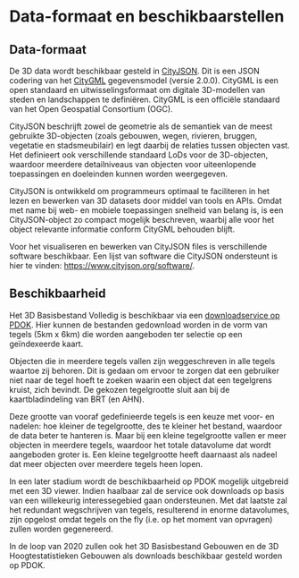 # Data-formaat en beschikbaarstellen

## Data-formaat
De 3D data wordt beschikbaar gesteld in [CityJSON](https://www.cityjson.org). Dit is een JSON codering van het [CityGML](https://www.ogc.org/standards/citygml) gegevensmodel (versie 2.0.0). CityGML is een open standaard en uitwisselingsformaat om digitale 3D-modellen van steden en landschappen te definiëren. CityGML is een officiële standaard van het Open Geospatial Consortium (OGC).

CityJSON beschrijft zowel de geometrie als de semantiek van de meest gebruikte 3D-objecten (zoals gebouwen, wegen, rivieren, bruggen, vegetatie en stadsmeubilair) en legt daarbij de relaties tussen objecten vast. Het definieert ook verschillende standaard LoDs voor de 3D-objecten, waardoor meerdere detailniveaus van objecten voor uiteenlopende toepassingen en doeleinden kunnen worden weergegeven.

CityJSON is ontwikkeld om programmeurs optimaal te faciliteren in het lezen en bewerken van 3D datasets door middel van tools en APIs. Omdat met name bij web- en mobiele toepassingen snelheid van belang is, is een CityJSON-object zo compact mogelijk beschreven, waarbij alle voor het object relevante informatie conform CityGML behouden blijft. 

<aside class='note'>Voor het visualiseren en bewerken van CityJSON files is verschillende software beschikbaar. Een lijst van software die CityJSON ondersteunt is hier te vinden: <a href='https://www.cityjson.org/software/'>https://www.cityjson.org/software/</a>.</aside> 

## Beschikbaarheid
Het 3D Basisbestand Volledig is beschikbaar via een [downloadservice op PDOK](https://www.pdok.nl/3d-basisvoorziening). Hier kunnen de bestanden gedownload worden in de vorm van tegels (5km x 6km) die worden aangeboden ter selectie op een geïndexeerde kaart. 

Objecten die in meerdere tegels vallen zijn weggeschreven in alle tegels waartoe zij behoren. Dit is gedaan om ervoor te zorgen dat een gebruiker niet naar de tegel hoeft te zoeken waarin een object dat een tegelgrens kruist, zich bevindt. De gekozen tegelgrootte sluit aan bij de kaartbladindeling van BRT (en AHN). 

Deze grootte van vooraf gedefinieerde tegels is een keuze met voor- en nadelen: hoe kleiner de tegelgrootte, des te kleiner het bestand, waardoor  de data beter te hanteren is. Maar bij een  kleine tegelgrootte vallen er meer objecten in meerdere tegels, waardoor het totale datavolume dat wordt aangeboden groter is. Een kleine tegelgrootte heeft daarnaast als nadeel dat meer objecten over meerdere tegels heen lopen.

In een later stadium wordt de beschikbaarheid op PDOK mogelijk uitgebreid met een 3D viewer. Indien haalbaar zal de service ook downloads op basis van een willekeurig interessegebied gaan ondersteunen. Met dat laatste zal het redundant wegschrijven van tegels, resulterend in enorme datavolumes, zijn opgelost omdat tegels on the fly (i.e. op het moment van opvragen) zullen worden gegenereerd.

In de loop van 2020 zullen ook het 3D Basisbestand Gebouwen en de 3D Hoogtestatistieken Gebouwen als downloads beschikbaar gesteld worden op PDOK.